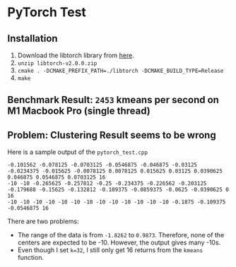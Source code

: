 # PyTorch Test

## Installation
1. Download the libtorch library from [here](https://github.com/mlverse/libtorch-mac-m1/releases/download/LibTorchOpenMP/libtorch-v2.0.0.zip).
2. `unzip libtorch-v2.0.0.zip `
3. `cmake . -DCMAKE_PREFIX_PATH=./libtorch -DCMAKE_BUILD_TYPE=Release`
4. `make`

## Benchmark Result: `2453` kmeans per second on M1 Macbook Pro (single thread)

## Problem: Clustering Result seems to be wrong
Here is a sample output of the `pytorch_test.cpp`
```
-0.101562 -0.078125 -0.0703125 -0.0546875 -0.046875 -0.03125 -0.0234375 -0.015625 -0.0078125 0.0078125 0.015625 0.03125 0.0390625 0.046875 0.0546875 0.0703125 16
-10 -10 -0.265625 -0.257812 -0.25 -0.234375 -0.226562 -0.203125 -0.179688 -0.15625 -0.132812 -0.109375 -0.0859375 -0.0625 -0.0390625 0 16
-10 -10 -10 -10 -10 -10 -10 -10 -10 -10 -10 -10 -10 -0.1875 -0.109375 -0.0546875 16
```
There are two problems:
* The range of the data is from `-1.8262` to `0.9873`. Therefore, none of the centers are expected to be -10. However, the output gives many -10s.
* Even though I set `k=32`, I still only get 16 returns from the `kmeans` function.
